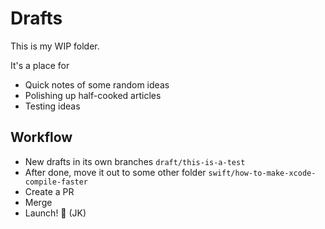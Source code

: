 # Drafts

This is my WIP folder.

It's a place for
* Quick notes of some random ideas
* Polishing up half-cooked articles
* Testing ideas

## Workflow

* New drafts in its own branches `draft/this-is-a-test`
* After done, move it out to some other folder
  `swift/how-to-make-xcode-compile-faster`
* Create a PR
* Merge
* Launch! 🚀 (JK)
